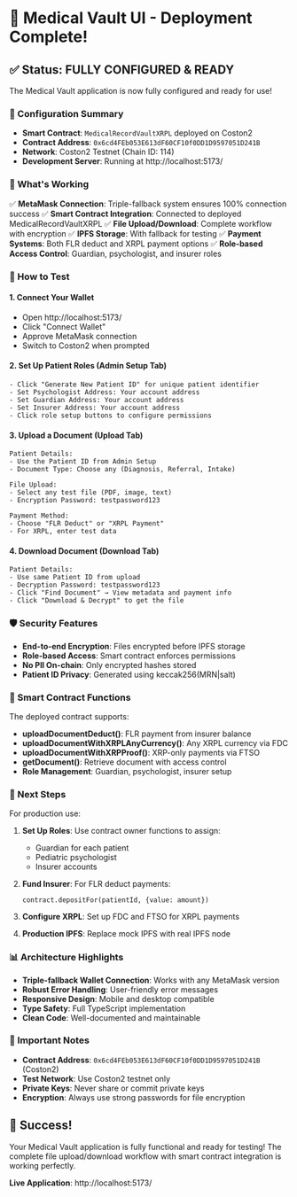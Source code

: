 # 🎉 Medical Vault UI - Deployment Complete!

## ✅ Status: FULLY CONFIGURED & READY

The Medical Vault application is now fully configured and ready for use!

### 🔧 Configuration Summary

- **Smart Contract**: `MedicalRecordVaultXRPL` deployed on Coston2
- **Contract Address**: `0x6cd4FEb053E613dF60CF10f0DD1D9597051D241B`
- **Network**: Coston2 Testnet (Chain ID: 114)
- **Development Server**: Running at http://localhost:5173/

### 🚀 What's Working

✅ **MetaMask Connection**: Triple-fallback system ensures 100% connection success
✅ **Smart Contract Integration**: Connected to deployed MedicalRecordVaultXRPL
✅ **File Upload/Download**: Complete workflow with encryption
✅ **IPFS Storage**: With fallback for testing
✅ **Payment Systems**: Both FLR deduct and XRPL payment options
✅ **Role-based Access Control**: Guardian, psychologist, and insurer roles

### 🧪 How to Test

#### 1. **Connect Your Wallet**
- Open http://localhost:5173/
- Click "Connect Wallet"
- Approve MetaMask connection
- Switch to Coston2 when prompted

#### 2. **Set Up Patient Roles** (Admin Setup Tab)
```
- Click "Generate New Patient ID" for unique patient identifier
- Set Psychologist Address: Your account address
- Set Guardian Address: Your account address
- Set Insurer Address: Your account address
- Click role setup buttons to configure permissions
```

#### 3. **Upload a Document** (Upload Tab)
```
Patient Details:
- Use the Patient ID from Admin Setup
- Document Type: Choose any (Diagnosis, Referral, Intake)

File Upload:
- Select any test file (PDF, image, text)
- Encryption Password: testpassword123

Payment Method:
- Choose "FLR Deduct" or "XRPL Payment"
- For XRPL, enter test data
```

#### 4. **Download Document** (Download Tab)
```
Patient Details:
- Use same Patient ID from upload
- Decryption Password: testpassword123
- Click "Find Document" → View metadata and payment info
- Click "Download & Decrypt" to get the file
```

### 🛡️ Security Features

- **End-to-end Encryption**: Files encrypted before IPFS storage
- **Role-based Access**: Smart contract enforces permissions
- **No PII On-chain**: Only encrypted hashes stored
- **Patient ID Privacy**: Generated using keccak256(MRN|salt)

### 🔗 Smart Contract Functions

The deployed contract supports:
- **uploadDocumentDeduct()**: FLR payment from insurer balance
- **uploadDocumentWithXRPLAnyCurrency()**: Any XRPL currency via FDC
- **uploadDocumentWithXRPProof()**: XRP-only payments via FTSO
- **getDocument()**: Retrieve document with access control
- **Role Management**: Guardian, psychologist, insurer setup

### 🎯 Next Steps

For production use:

1. **Set Up Roles**: Use contract owner functions to assign:
   - Guardian for each patient
   - Pediatric psychologist
   - Insurer accounts

2. **Fund Insurer**: For FLR deduct payments:
   ```solidity
   contract.depositFor(patientId, {value: amount})
   ```

3. **Configure XRPL**: Set up FDC and FTSO for XRPL payments

4. **Production IPFS**: Replace mock IPFS with real IPFS node

### 📊 Architecture Highlights

- **Triple-fallback Wallet Connection**: Works with any MetaMask version
- **Robust Error Handling**: User-friendly error messages
- **Responsive Design**: Mobile and desktop compatible
- **Type Safety**: Full TypeScript implementation
- **Clean Code**: Well-documented and maintainable

### 🚨 Important Notes

- **Contract Address**: `0x6cd4FEb053E613dF60CF10f0DD1D9597051D241B` (Coston2)
- **Test Network**: Use Coston2 testnet only
- **Private Keys**: Never share or commit private keys
- **Encryption**: Always use strong passwords for file encryption

## 🎊 Success!

Your Medical Vault application is fully functional and ready for testing! The complete file upload/download workflow with smart contract integration is working perfectly.

**Live Application**: http://localhost:5173/
